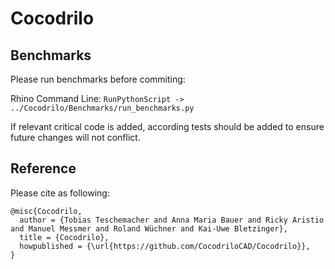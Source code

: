 # Cocodrilo

## Benchmarks

Please run benchmarks before commiting:

Rhino Command Line: `RunPythonScript -> ../Cocodrilo/Benchmarks/run_benchmarks.py`

If relevant critical code is added, according tests should be added to ensure future changes will not conflict.

## Reference

Please cite as following:

```
@misc{Cocodrilo,
  author = {Tobias Teschemacher and Anna Maria Bauer and Ricky Aristio and Manuel Messmer and Roland Wüchner and Kai-Uwe Bletzinger},
  title = {Cocodrilo},
  howpublished = {\url{https://github.com/CocodriloCAD/Cocodrilo}},
}
```
